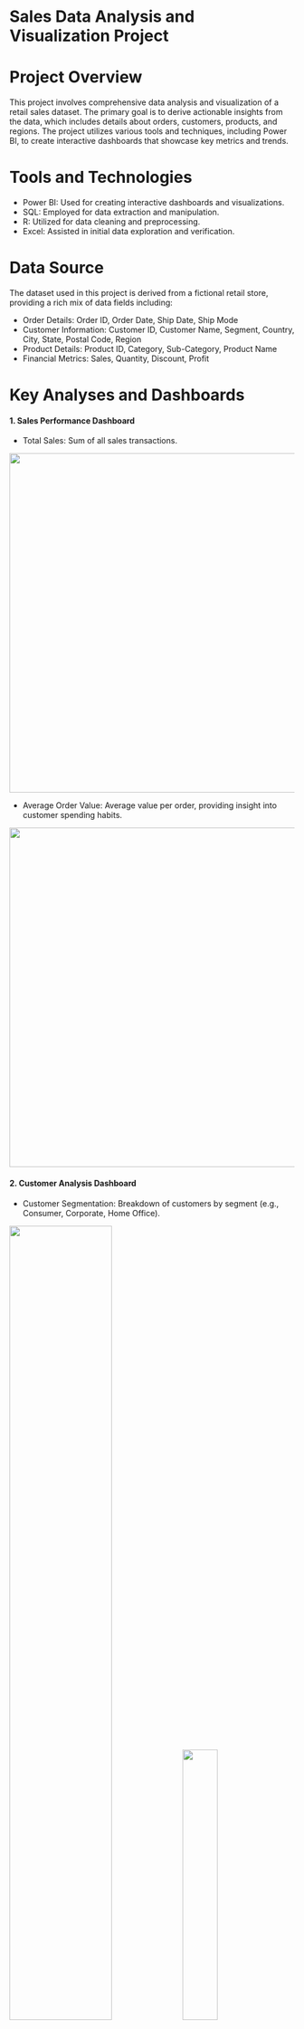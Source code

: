 
# Sales Data Analysis and Visualization Project

# Project Overview
This project involves comprehensive data analysis and visualization of a retail sales dataset. The primary goal is to derive actionable insights from the data, which includes details about orders, customers, products, and regions. The project utilizes various tools and techniques, including Power BI, to create interactive dashboards that showcase key metrics and trends.


# Tools and Technologies 
- Power BI: Used for creating interactive dashboards and visualizations.
- SQL: Employed for data extraction and manipulation.
- R: Utilized for data cleaning and preprocessing.
- Excel: Assisted in initial data exploration and verification.

# Data Source
The dataset used in this project is derived from a fictional retail store, providing a rich mix of data fields including:
- Order Details: Order ID, Order Date, Ship Date, Ship Mode
- Customer Information: Customer ID, Customer Name, Segment, Country, City, State, Postal Code, Region
- Product Details: Product ID, Category, Sub-Category, Product Name
- Financial Metrics: Sales, Quantity, Discount, Profit

# Key Analyses and Dashboards
#### 1. Sales Performance Dashboard
- Total Sales: Sum of all sales transactions.
<img src="src/Visualization (Dashboards)/Total_Sales-Line_Chart.png" width="600">

- Average Order Value: Average value per order, providing insight into customer spending habits.
<img src="src/Visualization (Dashboards)/Avg_Order_Val-Stacked_Area_Chart.png" width="600">

#### 2. Customer Analysis Dashboard
- Customer Segmentation: Breakdown of customers by segment (e.g., Consumer, Corporate, Home Office).
<p float="left">
<img src="src/Visualization (Dashboards)/Sales_By_Segment-Stacked_Chart.png" width="60%">
<img src="src/Visualization (Dashboards)/Customer_Count_By_Segment-Table.png" width="35%">
</p>

#### 3. Product Performance Dashboard
- Top 5 Total Sales: Top 5 Products By Sales amount via Product Name.
<img src="src/Visualization (Dashboards)/Top_5_Prod_Sales-Barchart.png" width="600">

- Category Performance: Analysis of sales by product category and sub-category.
<img src="src/Visualization (Dashboards)/Sales_By_Cat-Stacked_Column_Chart.png" width="600">

#### 4. Regional Sales Dashboard
- Sales by Region: Comparison of sales performance across different geographic regions.
- Market Share: Analysis of the market share within various regions.
<img src="src/Visualization (Dashboards)/Market_Share_Analysis-Pie_Chart-And_Interactive_Map.png" width="600">


# How to Use
- Data Preparation: The Dataset is already prepared when you run the R-code but you can also ensure the dataset is cleaned further and formatted correctly where you deem necessary.
- Preprocessing can be done using tools like Excel, R or Python (with pandas), in this case I used R to prepare the dataset.
- Machine Learning is also used in the project to perform statistical analysis and/or predictive modelling
- Import Data: Load the dataset into Power BI or another preferred data visualization tool (e.g. Tableau).
- Dashboard Creation: Use the provided DAX formulas and visualization guidelines that I've already done to build the dashboards otherwise create your own.
- Analysis and Interpretation: Utilize the dashboards to derive insights and make data-driven decisions.

# Project Files
- Data: The raw excel dataset and any processed versions.
- Scripts: R and SQL scripts used for data cleaning and preprocessing.
- Power BI Files: Power BI project files containing the dashboards.

# Conclusion
- This project demonstrates the practical application of data analytics and visualization techniques to understand business performance, customer behavior, and market trends. 
- The insights gained can help businesses make informed decisions and strategize for future growth.

# License
This project is licensed under the MIT License - see the LICENSE file for details or click [here](https://github.com/robert-solomon12/Data_Analysis_Visualization_Superstore_Sales/blob/master/LICENSE).

# Acknowledgments
Special thanks to Kaggle for providing the Superstore Sales Dataset used in this project which is located in the 'Dataset' directory of this project or can be found on the Kaggle website when you click [here](https://www.kaggle.com/datasets/vivek468/superstore-dataset-final).
